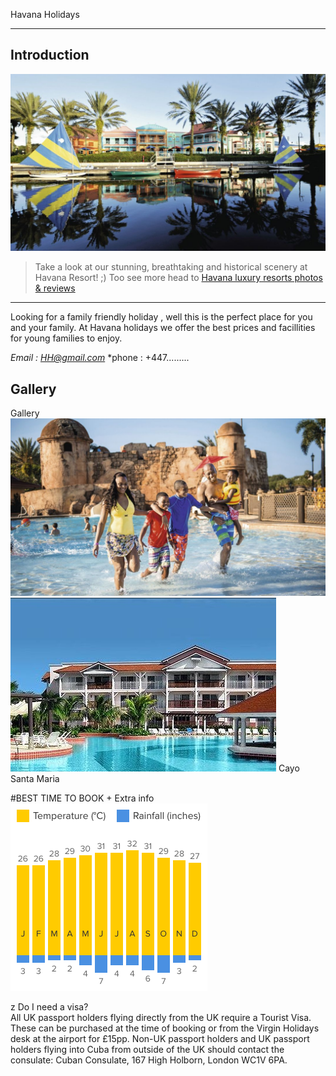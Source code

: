  Havana Holidays 

---
## Introduction

![A canopy of trees seen from below with the sun streaming through](./static/images/Havana.jpg)


>Take a look at our stunning, breathtaking and historical scenery at Havana Resort! ;)
> Too see more head to [Havana luxury resorts photos & reviews](https://www.havana.com)
---

<!-- ~~HEAD THERE NOW~~  -->

Looking for a family friendly  holiday , well this is the perfect place for you and your family.
At Havana holidays we offer the best prices and facillities for young families to enjoy. 

*Email : HH@gmail.com*
*phone : +447.........

## Gallery
Gallery
![Familyfriendly](./static/images/Family.jpg)
![NiceH](./static/images/NiceH.jpg)
Cayo Santa Maria

#BEST TIME TO BOOK + Extra info
![Graph](./static/images/Graph.png)


z
       Do I need a visa?                       
All UK passport holders flying directly from the UK require a Tourist Visa. These can be purchased at the time of booking or from the Virgin Holidays desk at the airport for £15pp. Non-UK passport holders and UK passport holders flying into Cuba from outside of the UK should contact the consulate: Cuban Consulate, 167 High Holborn, London WC1V 6PA.
